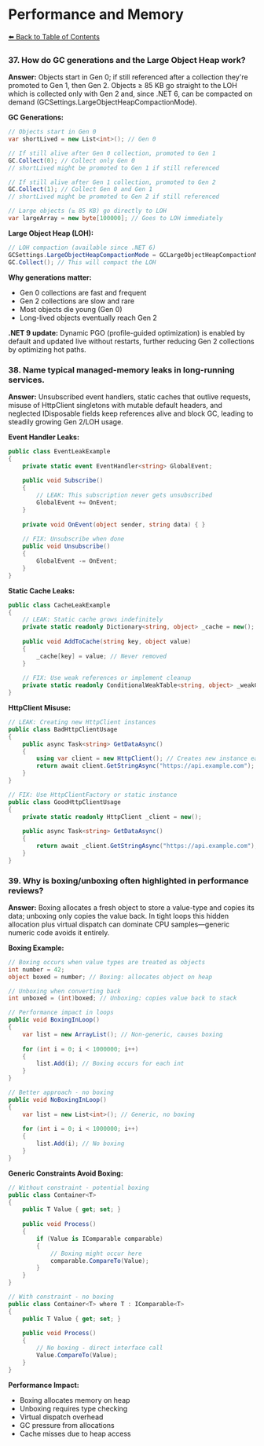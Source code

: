 # Performance and Memory

[⬅️ Back to Table of Contents](README.md)

### 37. How do GC generations and the Large Object Heap work?

**Answer:** Objects start in Gen 0; if still referenced after a collection they're promoted to Gen 1, then Gen 2. Objects ≥ 85 KB go straight to the LOH which is collected only with Gen 2 and, since .NET 6, can be compacted on demand (GCSettings.LargeObjectHeapCompactionMode).

**GC Generations:**
```csharp
// Objects start in Gen 0
var shortLived = new List<int>(); // Gen 0

// If still alive after Gen 0 collection, promoted to Gen 1
GC.Collect(0); // Collect only Gen 0
// shortLived might be promoted to Gen 1 if still referenced

// If still alive after Gen 1 collection, promoted to Gen 2
GC.Collect(1); // Collect Gen 0 and Gen 1
// shortLived might be promoted to Gen 2 if still referenced

// Large objects (≥ 85 KB) go directly to LOH
var largeArray = new byte[100000]; // Goes to LOH immediately
```

**Large Object Heap (LOH):**
```csharp
// LOH compaction (available since .NET 6)
GCSettings.LargeObjectHeapCompactionMode = GCLargeObjectHeapCompactionMode.CompactOnce;
GC.Collect(); // This will compact the LOH
```

**Why generations matter:**
- Gen 0 collections are fast and frequent
- Gen 2 collections are slow and rare
- Most objects die young (Gen 0)
- Long-lived objects eventually reach Gen 2

**.NET 9 update:** Dynamic PGO (profile-guided optimization) is enabled by default and updated live without restarts, further reducing Gen 2 collections by optimizing hot paths.

### 38. Name typical managed-memory leaks in long-running services.

**Answer:** Unsubscribed event handlers, static caches that outlive requests, misuse of HttpClient singletons with mutable default headers, and neglected IDisposable fields keep references alive and block GC, leading to steadily growing Gen 2/LOH usage.

**Event Handler Leaks:**
```csharp
public class EventLeakExample
{
    private static event EventHandler<string> GlobalEvent;
    
    public void Subscribe()
    {
        // LEAK: This subscription never gets unsubscribed
        GlobalEvent += OnEvent;
    }
    
    private void OnEvent(object sender, string data) { }
    
    // FIX: Unsubscribe when done
    public void Unsubscribe()
    {
        GlobalEvent -= OnEvent;
    }
}
```

**Static Cache Leaks:**
```csharp
public class CacheLeakExample
{
    // LEAK: Static cache grows indefinitely
    private static readonly Dictionary<string, object> _cache = new();
    
    public void AddToCache(string key, object value)
    {
        _cache[key] = value; // Never removed
    }
    
    // FIX: Use weak references or implement cleanup
    private static readonly ConditionalWeakTable<string, object> _weakCache = new();
}
```

**HttpClient Misuse:**
```csharp
// LEAK: Creating new HttpClient instances
public class BadHttpClientUsage
{
    public async Task<string> GetDataAsync()
    {
        using var client = new HttpClient(); // Creates new instance each time
        return await client.GetStringAsync("https://api.example.com");
    }
}

// FIX: Use HttpClientFactory or static instance
public class GoodHttpClientUsage
{
    private static readonly HttpClient _client = new();
    
    public async Task<string> GetDataAsync()
    {
        return await _client.GetStringAsync("https://api.example.com");
    }
}
```

### 39. Why is boxing/unboxing often highlighted in performance reviews?

**Answer:** Boxing allocates a fresh object to store a value-type and copies its data; unboxing only copies the value back. In tight loops this hidden allocation plus virtual dispatch can dominate CPU samples—generic numeric code avoids it entirely.

**Boxing Example:**
```csharp
// Boxing occurs when value types are treated as objects
int number = 42;
object boxed = number; // Boxing: allocates object on heap

// Unboxing when converting back
int unboxed = (int)boxed; // Unboxing: copies value back to stack

// Performance impact in loops
public void BoxingInLoop()
{
    var list = new ArrayList(); // Non-generic, causes boxing
    
    for (int i = 0; i < 1000000; i++)
    {
        list.Add(i); // Boxing occurs for each int
    }
}

// Better approach - no boxing
public void NoBoxingInLoop()
{
    var list = new List<int>(); // Generic, no boxing
    
    for (int i = 0; i < 1000000; i++)
    {
        list.Add(i); // No boxing
    }
}
```

**Generic Constraints Avoid Boxing:**
```csharp
// Without constraint - potential boxing
public class Container<T>
{
    public T Value { get; set; }
    
    public void Process()
    {
        if (Value is IComparable comparable)
        {
            // Boxing might occur here
            comparable.CompareTo(Value);
        }
    }
}

// With constraint - no boxing
public class Container<T> where T : IComparable<T>
{
    public T Value { get; set; }
    
    public void Process()
    {
        // No boxing - direct interface call
        Value.CompareTo(Value);
    }
}
```

**Performance Impact:**
- Boxing allocates memory on heap
- Unboxing requires type checking
- Virtual dispatch overhead
- GC pressure from allocations
- Cache misses due to heap access 